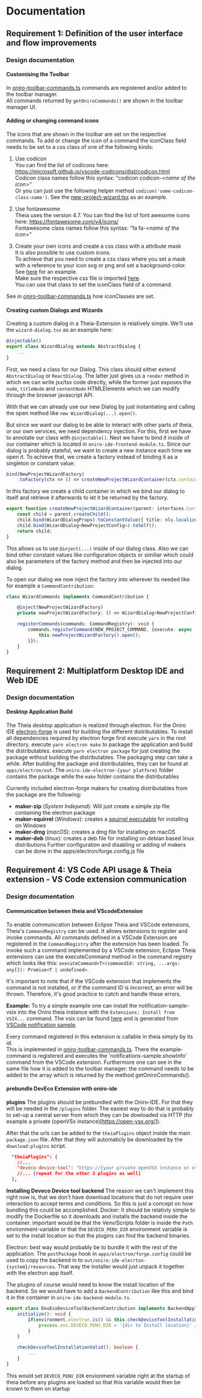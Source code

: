# Documentation
## Requirement 1: Definition of the user interface and flow improvements
### Design documentation
#### **Customising the Toolbar**
In [oniro-toolbar-commands.ts](https://github.com/TypeFox/huawei-ide/blob/c9a7bde939186dd645c1d93633d761a522936d4b/oniro-ide-extension/src/browser/toolbar/manager/oniro-toolbar-commands.ts#L40) commands are registered and/or added to the toolbar manager.  
All commands returned by `getOniroCommands()` are shown in the toolbar manager UI.  

#### **Adding or changing command icons**
The icons that are shown in the toolbar are set on the respective commands. To add or change the icon of a command the iconClass field needs to be set to a css class of one of the following kinds:
1. Use codicon  
You can find the list of codicons here: https://microsoft.github.io/vscode-codicons/dist/codicon.html  
Codicon class names follow this syntax: "codicon codicon-\<*name of the icon*\>"  
Or you can just use the following helper method `codicon('some-codicon-class-name')`. See the [new-project-wizard.tsx](https://github.com/TypeFox/huawei-ide/blob/main/oniro-ide-extension/src/browser/wizards/new-project/new-project-wizard.tsx#L42) as an example.

2. Use fontawesome  
Theia uses the version 4.7.
You can find the list of font awesome icons here: https://fontawesome.com/v4/icons/  
Fontawesome class names follow this syntax: "fa fa-\<*name of the icon*\>"

3. Create your own icons and create a css class with a attribute mask  
It is also possible to use custom icons.  
To achieve that you need to create a css class where you set a mask with a reference to your icon svg or png and set a background-color. See [here](https://github.com/TypeFox/huawei-ide/blob/main/oniro-ide-extension/src/browser/styles/icons.css) for an example.  
Make sure the respective css file is imported [here](https://github.com/TypeFox/huawei-ide/blob/main/oniro-ide-extension/src/browser/styles/index.css).  
You can use that class to set the iconClass field of a command. 

See in [oniro-toolbar-commands.ts](https://github.com/TypeFox/huawei-ide/blob/c9a7bde939186dd645c1d93633d761a522936d4b/oniro-ide-extension/src/browser/toolbar/manager/oniro-toolbar-commands.ts#L29) how iconClasses are set.

#### Creating custom Dialogs and Wizards

Creating a custom dialog in a Theia-Extension is relatively simple. We'll use the `wizard-dialog.tsx` as an example here:

```Typescript
@injectable()
export class WizardDialog extends AbstractDialog {
    ...
}
```

First, we need a class for our Dialog. This class should either extend `AbstractDialog` or `ReactDialog`.
The latter just gives us a `render` method in which we can write jsx/tsx code directly, while the former just exposes the `node`, `titleNode` and `contentNode` HTMLElements which we can modify through the browser javascript API.

With that we can already use our new Dialog by just instantiating and calling the open method like `new WizardDialog(...).open()`.

But since we want our dialog to be able to interact with other parts of theia, or our own services, we need dependency injection.
For this, first we have to annotate our class with `@injectable()`. Next we have to bind it inside of our container which is located in `oniro-ide-frontend-module.ts`. Since our dialog is probably stateful, we want to create a new instance each time we open it. To achieve that, we create a factory instead of binding it as a singleton or constant value:

```Typescript
bind(NewProjectWizardFactory)
    .toFactory(ctx => () => createNewProjectWizardContainer(ctx.container).get(WizardDialog<NewProjectConfig>));
```

In this factory we create a child container in which we bind our dialog to itself and retrieve it afterwards to let it be returned by the factory.

```ts
export function createNewProjectWizardContainer(parent: interfaces.Container): interfaces.Container {
    const child = parent.createChild();
    child.bind(WizardDialogProps).toConstantValue({ title: nls.localize('oniro/newProjectWizard/title', 'Create New Project'), configObject: {} });
    child.bind(WizardDialog<NewProjectConfig>).toSelf();
    return child;
}
```

This allows us to use `@inject(...)` inside of our dialog class. Also we can bind other constant values like configuration objects or similiar which could also be parameters of the factory method and then be injected into our dialog.

To open our dialog we now inject the factory into wherever its needed like for example a `CommandContribution`:

```ts
class WizardCommands implements CommandContribution {

    @inject(NewProjectWizardFactory)
    private newProjectWizardFactory: () => WizardDialog<NewProjectConfig>;

    registerCommands(commands: CommandRegistry): void {
        commands.registerCommand(NEW_PROJECT_COMMAND, {execute: async () => {
            this.newProjectWizardFactory().open();
        }});
    }
}
``` 

## Requirement 2: Multiplatform Desktop IDE and Web IDE
### Design documentation
#### **Desktop Application Build**
The Theia desktop application is realized through electron. For the Oniro IDE [electron-forge](https://www.electronforge.io/) is used for building the different distributables.
To install all dependencies required by electron forge first execute `yarn` in the root directory.
execute `yarn electron make` to package the application and build the distributables. 
execute `yarn electron package` for just creating the package without building the distributables. 
The packaging step can take a while. 
After building the package and distributables, they can be found at `apps/electron/out`. The `oniro-ide-electron-{your platform}` folder contains the package while the `make` folder contains the distributables   

Currently included electron-forge makers for creating distributables from the package are the following:
- **maker-zip** (*System Independ*): Will just create a simple zip file containing the electron package
- **maker-squirrel** (*Windows*): creates a [squirrel executable](https://github.com/Squirrel/Squirrel.Windows) for installing on Windows
- **maker-dmg** (*macOS*): creates a dmg file for installing on macOS
- **maker-deb** (*linux*): creates a deb file for installing on debian based linux distributions
Further configuration and disabling or adding of makers can be done in the apps/electron/forge.config.js file 

## Requirement 4: VS Code API usage & Theia extension - VS Code extension communication
### Design documentation
#### **Communication between theia and VScodeExtension**
To enable communication between Eclipse Theia and VSCode extensions, Theia's `CommandRegistry` can be used. It allows extensions to register and invoke commands. All commands defined in a VSCode Extension are registered in the `CommandRegistry` after the extension has been loaded. 
To invoke such a command implemented by a VSCode extension, Eclipse Theia extensions can use the executeCommand method in the command registry which looks like this: `executeCommand<T>(commandId: string, ...args: any[]): Promise<T | undefined>`. 

It's important to note that if the VSCode extension that implements the command is not installed, or if the command ID is incorrect, an error will be thrown. Therefore, it's good practice to catch and handle these errors.

**Example:**
To try a simple example one can install the notification-sample-vsix into the Oniro theia instance with the `Extensions: Install from VSIX...` command. 
The vsix can be found [here](./example-assets/notifications-sample-0.0.1.vsix)
and is generated from [VSCode notification sample](https://github.com/microsoft/vscode-extension-samples/tree/main/notifications-sample).

Every command registered in this extension is callable in theia simply by its id.  
This is implemented in [oniro-toolbar-commands.ts](./oniro-ide-extension/src/browser/toolbar/manager/oniro-toolbar-commands.ts#L25).
There the example-command is registered and executes the 'notifications-sample.showInfo' command from the VSCode extension.
Furthermore one can see in the same file how it is added to the toolbar manager: the command needs to be added to the array which is returned by the method getOniroCommands().

#### **prebundle DevEco Extension with oniro-ide**
**plugins**
The plugins should be prebundled with the Oniro-IDE. For that they will be needed in the `/plugins` folder.
The easiest way to do that is probably to set-up a central server from which they can be dowloaded via HTTP (for example a private (openVSx instance)[https://open-vsx.org/]).

After that the urls can be added to the `theiaPlugins` object inside the main `package.json` file. After that they will automaticly be downloaded by the `download:plugins` script.
```json
  "theiaPlugins": {
    //...
    "deveco-device-tool": "https://{your private openVSX instance or other file server}/deveco-device-tool-3.1.500.vsix"
    //... {repeat for the other 3 plugins as well}
  },
```
**Installing Deveco Device tool backend**
The reason we can't implement this right now is, that we don't have download locations that do not require user interaction to accept terms and conditions. So this is just a concept on how bundling this could be accomplished. 
Docker: It should be relativly simple to modify the Dockerfile so it downloads and installs the backend inside the container. important would be that the Venv/Scripts folder is inside the `Path` environment-variable or that the `DEVECO_PENV_DIR` environment variable is set to the install location so that the plugins can find the backend binaries.

Electron: best way would probably be to bundle it with the rest of the application. The `postPackage` hook in `apps/electron/forge.config` could be used to copy the backend in to `out/oniro-ide-elecrton-{system}/resources`.
That way the installer would just unpack it together with the electron app itself.

The plugins of course would need to know the install location of the backend. So we would have to add a `BackendContribution` like this and bind it in the container in `onire-ide-backend-module.ts`.
```Typescript
export class DevEcoDeviceToolBackendContribution implements BackendApplicationContribution {
    initialize(): void {
        if(environment.electron.is() && this.checkDeviceToolInstallationValid()) {
            process.env.DEVECO_PENV_DIR = '{dir to Install location}' // probably something like  `${proces.cwd()}../DevEco-Device-Tool/core/deveco-venv`
        }
    }

    checkDeviceToolInstallationValid(): boolean {
        ...
    }
} 
```
This would set `DEVECO_PENV_DIR` envionment variable right at the startup of theia before any plugins are loaded so that this variable would then be known to them on startup
